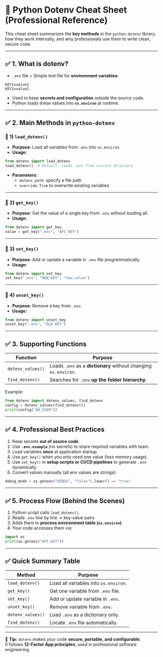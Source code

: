 # 📘 Python Dotenv Cheat Sheet (Professional Reference)

This cheat sheet summarizes the **key methods** in the `python-dotenv` library, 
how they work internally, and why professionals use them to write clean, secure code.

---

## ✅ 1. What is dotenv?

- `.env` file = Simple text file for **environment variables**:
```
KEY1=value1
KEY2=value2
```
- Used to keep **secrets and configuration** outside the source code.
- Python loads these values into **`os.environ`** at runtime.

---

## ✅ 2. Main Methods in `python-dotenv`

### 🔹 1) `load_dotenv()`
- **Purpose:** Load all variables from `.env` into `os.environ`.
- **Usage:**
```python
from dotenv import load_dotenv
load_dotenv()  # Default: loads .env from current directory
```
- **Parameters:**
  - `dotenv_path`: specify a file path
  - `override`: `True` to overwrite existing variables

---

### 🔹 2) `get_key()`
- **Purpose:** Get the value of a single key from `.env` without loading all.
- **Usage:**
```python
from dotenv import get_key
value = get_key(".env", "API_KEY")
```

---

### 🔹 3) `set_key()`
- **Purpose:** Add or update a variable in `.env` file programmatically.
- **Usage:**
```python
from dotenv import set_key
set_key(".env", "NEW_KEY", "new_value")
```

---

### 🔹 4) `unset_key()`
- **Purpose:** Remove a key from `.env`.
- **Usage:**
```python
from dotenv import unset_key
unset_key(".env", "OLD_KEY")
```

---

## ✅ 3. Supporting Functions

| **Function**      | **Purpose** |
|--------------------|-------------|
| `dotenv_values()`  | Loads `.env` as a **dictionary** without changing `os.environ`. |
| `find_dotenv()`    | Searches for `.env` **up the folder hierarchy**. |

Example:
```python
from dotenv import dotenv_values, find_dotenv
config = dotenv_values(find_dotenv())
print(config["DB_USER"])
```

---

## ✅ 4. Professional Best Practices

1. Keep secrets **out of source code**.
2. Use **`.env.example`** (no secrets) to share required variables with team.
3. Load variables **once** at application startup.
4. Use `get_key()` when you only need one value (less memory usage).
5. Use `set_key()` in **setup scripts or CI/CD pipelines** to generate `.env` dynamically.
6. Convert values manually (all env values are strings):
```python
debug_mode = os.getenv("DEBUG", "False").lower() == "true"
```

---

## ✅ 5. Process Flow (Behind the Scenes)

1. Python script calls `load_dotenv()`.
2. Reads `.env` line by line → key-value pairs.
3. Adds them to **process environment table (`os.environ`)**.
4. Your code accesses them via:
```python
import os
print(os.getenv("API_KEY"))
```

---

## ✅ Quick Summary Table

| **Method**        | **Purpose**                                |
|--------------------|--------------------------------------------|
| `load_dotenv()`    | Load all variables into `os.environ`.      |
| `get_key()`        | Get one variable from `.env` file.         |
| `set_key()`        | Add or update variable in `.env`.          |
| `unset_key()`      | Remove variable from `.env`.               |
| `dotenv_values()`  | Load `.env` as a dictionary only.          |
| `find_dotenv()`    | Locate `.env` file automatically.          |

---

📌 **Tip:** `dotenv` makes your code **secure, portable, and configurable**.  
It follows **12-Factor App principles**, used in professional software engineering.


